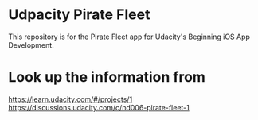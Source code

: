 # Udpacity Pirate Fleet

This repository is for the Pirate Fleet app for Udacity's Beginning iOS App Development.

# Look up the information from 
https://learn.udacity.com/#/projects/1
https://discussions.udacity.com/c/nd006-pirate-fleet-1